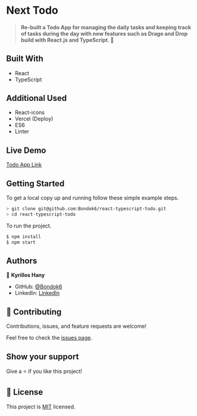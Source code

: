 # Next Todo

> #### Re-built a Todo App for managing the daily tasks and keeping track of tasks during the day with new features such as Drage and Drop build with React.js and TypeScript. 💯



## Built With

- React
- TypeScript

## Additional Used

- React-icons
- Vercel (Deploy)
- ES6 
- Linter

## Live Demo

[Todo App Link](https://react-typescript-todo-nu.vercel.app/)


## Getting Started

To get a local copy up and running follow these simple example steps.

```bash
> git clone git@github.com:Bondok6/react-typescript-todo.git
> cd react-typescript-todo
```

To run the project.

```bash
$ npm install
$ npm start
```

## Authors

👤 **Kyrillos Hany**

- GitHub: [@Bondok6](https://github.com/Bondok6)
- LinkedIn: [LinkedIn](https://www.linkedin.com/in/kyrillos-hany/)


## 🤝 Contributing

Contributions, issues, and feature requests are welcome!

Feel free to check the [issues page](../../issues/).

## Show your support

Give a ⭐️ if you like this project!

## 📝 License

This project is [MIT](./MIT.md) licensed.
